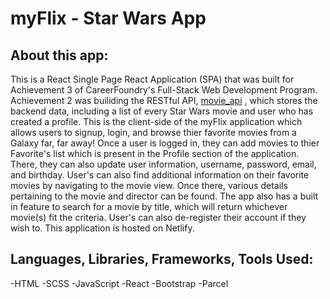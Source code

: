 # myFlix - Star Wars App

## About this app:

This is a React Single Page React Application (SPA) that was built for Achievement 3 of CareerFoundry's Full-Stack Web Development Program. Achievement 2 was builiding the RESTful API, [movie_api](https://github.com/Dansprouls/movie_api) , which stores the backend data, including a list of every Star Wars movie and user who has created a profile. This is the client-side of the myFlix application which allows users to signup, login, and browse thier favorite movies from a Galaxy far, far away! Once a user is logged in, they can add movies to thier Favorite's list which is present in the Profile section of the application. There, they can also update user information, username, password, email, and birthday. User's can also find additional information on their favorite movies by navigating to the movie view. Once there, various details pertaining to the movie and director can be found. The app also has a built in feature to search for a movie by title, which will return whichever movie(s) fit the criteria. User's can also de-register their account if they wish to. This application is hosted on Netlify.

## Languages, Libraries, Frameworks, Tools Used:

-HTML
-SCSS
-JavaScript
-React
-Bootstrap
-Parcel
